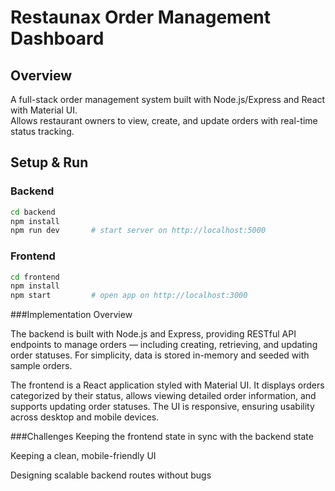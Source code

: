 # Restaunax Order Management Dashboard

## Overview
A full-stack order management system built with Node.js/Express and React with Material UI.  
Allows restaurant owners to view, create, and update orders with real-time status tracking.

## Setup & Run

### Backend
```bash
cd backend
npm install
npm run dev       # start server on http://localhost:5000
```

### Frontend  
```bash
cd frontend
npm install
npm start         # open app on http://localhost:3000
```

###Implementation Overview

The backend is built with Node.js and Express, providing RESTful API endpoints to manage orders — including creating, retrieving, and updating order statuses. For simplicity, data is stored in-memory and seeded with sample orders.

The frontend is a React application styled with Material UI. It displays orders categorized by their status, allows viewing detailed order information, and supports updating order statuses. The UI is responsive, ensuring usability across desktop and mobile devices.

###Challenges
Keeping the frontend state in sync with the backend state

Keeping a clean, mobile-friendly UI

Designing scalable backend routes without bugs
